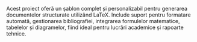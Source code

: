 Acest proiect oferă un șablon complet și personalizabil pentru generarea documentelor structurate utilizând LaTeX. Include suport pentru formatare automată, gestionarea bibliografiei, integrarea formulelor matematice, tabelelor și diagramelor, fiind ideal pentru lucrări academice și rapoarte tehnice.
